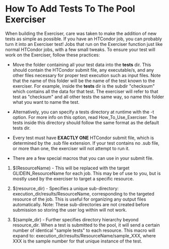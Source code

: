 # How To Add Tests To The Pool Exerciser

When building the Exerciser, care was taken to make the addition of new tests as simple as 
possible. If you have an HTCondor job, you can probably turn it into an Exerciser test! Jobs that
run on the Exerciser function just like normal HTCondor jobs, with a few small tweaks. To ensure
your test will work on the Exerciser, follow these practices:

- Move the folder containing all your test data into the **tests** dir. This should contain the 
HTCondor
submit file, any executable/s, and any other files necessary for proper test execution such as 
input files. Note that the name of this folder will be the name of the test known to the exerciser.
For example, inside the **tests** dir is the subdir "checksum" which contains all the data for that 
test. The exerciser will refer to that test as "checksum" and all other tests the same way, so name 
this folder what you want to name the test.

- Alternatively, you can specify a tests directory at runtime with the -t option. For more info on
this option, read How_To_Use_Exerciser. The tests inside this directory should follow the same
format as the default tests dir.

- Every test must have **EXACTLY ONE** HTCondor submit file, which is determined by the .sub file
extension. If your test contains no .sub file, or more than one, the exerciser will not attempt to
run it.

- There are a few special macros that you can use in your submit file. 

1. $(ResourceName) - This will be replaced with the target GLIDEIN_ResourceName for each job. This
may be of use to you, but is mostly used by the exerciser to target a specific resource.

2. $(resource\_dir) - Specifies a unique sub-directory: execution_dir/results/ResourceName, 
corresponding to the targeted resource of the job. This is useful for organizing any output files 
automatically. Note: These sub-directories are not created before submission so storing the user log
within will not work.

3. $(sample\_dir) - Further specifies directory hierarchy beyond resource\_dir. When a test is
submitted to the pool, it will send a certain number of identical "sample tests" to each resource.
This macro will expand to: execution_dir/results/ResourceName/sample_XXX, where XXX is the sample
number for that unique instance of the test.
